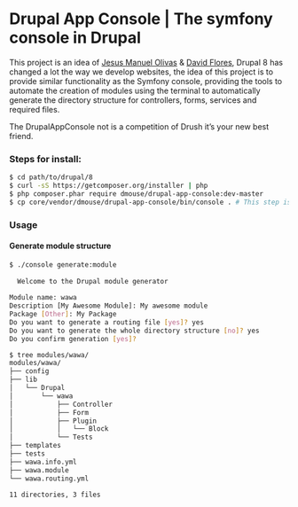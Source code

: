 Drupal App Console | The symfony console in Drupal
==============

This project is an idea of [Jesus Manuel Olivas](https://twitter.com/jmolivas) & [David Flores](https://twitter.com/dmouse),  Drupal 8 has changed a lot the way we develop websites, the idea of this project is to provide similar functionality as the Symfony console, providing the tools to automate the creation of modules using the terminal to automatically generate the directory structure for controllers, forms, services and required files.

The DrupalAppConsole not is a competition of Drush it’s your new best friend.

### Steps for install:

```bash
$ cd path/to/drupal/8
$ curl -sS https://getcomposer.org/installer | php
$ php composer.phar require dmouse/drupal-app-console:dev-master
$ cp core/vendor/dmouse/drupal-app-console/bin/console . # This step is provisional
```

### Usage

#### Generate module structure
```bash
$ ./console generate:module
                                          
  Welcome to the Drupal module generator  
                                          
Module name: wawa
Description [My Awesome Module]: My awesome module 
Package [Other]: My Package
Do you want to generate a routing file [yes]? yes
Do you want to generate the whole directory structure [no]? yes
Do you confirm generation [yes]? 

$ tree modules/wawa/
modules/wawa/
├── config
├── lib
│   └── Drupal
│       └── wawa
│           ├── Controller
│           ├── Form
│           ├── Plugin
│           │   └── Block
│           └── Tests
├── templates
├── tests
├── wawa.info.yml
├── wawa.module
└── wawa.routing.yml

11 directories, 3 files
```
